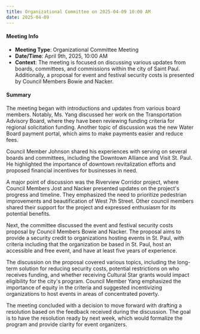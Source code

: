 ```yaml
---
title: Organizational Committee on 2025-04-09 10:00 AM
date: 2025-04-09
---
```

#### Meeting Info
- **Meeting Type**: Organizational Committee Meeting
- **Date/Time**: April 9th, 2025, 10:00 AM
- **Context**: The meeting is focused on discussing various updates from boards, committees, and commissions within the city of Saint Paul. Additionally, a proposal for event and festival security costs is presented by Council Members Bowie and Nacker.

#### Summary

The meeting began with introductions and updates from various board members. Notably, Ms. Yang discussed her work on the Transportation Advisory Board, where they have been reviewing funding criteria for regional solicitation funding. Another topic of discussion was the new Water Board payment portal, which aims to make payments easier and reduce fees.

Council Member Johnson shared his experiences with serving on several boards and committees, including the Downtown Alliance and Visit St. Paul. He highlighted the importance of downtown revitalization efforts and proposed financial incentives for businesses in need.

A major point of discussion was the Riverview Corridor project, where Council Members Jost and Nacker presented updates on the project's progress and timeline. They emphasized the need to prioritize pedestrian improvements and beautification of West 7th Street. Other council members shared their support for the project and expressed enthusiasm for its potential benefits.

Next, the committee discussed the event and festival security costs proposal by Council Members Bowie and Nacker. The proposal aims to provide a security credit to organizations hosting events in St. Paul, with criteria including that the organization be based in St. Paul, host an accessible and free event, and have at least five years of experience.

The discussion on the proposal covered various topics, including the long-term solution for reducing security costs, potential restrictions on who receives funding, and whether receiving Cultural Star grants would impact eligibility for the city's program. Council Member Yang emphasized the importance of equity in the criteria and suggested incentivizing organizations to host events in areas of concentrated poverty.

The meeting concluded with a decision to move forward with drafting a resolution based on the feedback received during the discussion. The goal is to have the resolution ready by next week, which would formalize the program and provide clarity for event organizers.

